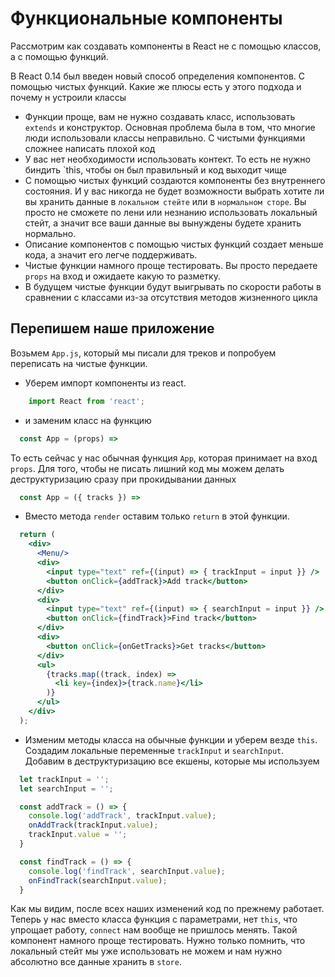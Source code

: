 # Функциональные компоненты

Рассмотрим как создавать компоненты в React не с помощью классов, а с помощью функций.

В React 0.14 был введен новый способ определения компонентов. С помощью чистых функций. Какие же плюсы есть у этого подхода и почему н устроили классы
- Функции проще, вам не нужно создавать класс, использовать `extends` и конструктор. Основная проблема была в том, что многие люди использовали классы неправильно. С чистыми функциями сложнее написать плохой код
- У вас нет необходимости использовать контект. То есть не нужно биндить `this, чтобы он был правильный и код выходит чище
- С помощью чистых функций создаются компоненты без внутреннего состояния. И у вас никогда не будет возможности выбрать хотите ли вы хранить данные в `локальном стейте` или в `нормальном сторе`. Вы просто не сможете по лени или незнанию использовать локальный стейт, а значит все ваши данные вы вынуждены будете хранить нормально.
- Описание компонентов с помощью чистых функций создает меньше кода, а значит его легче поддерживать.
- Чистые функции намного проще тестировать. Вы просто передаете `props` на вход и ожидаете какую то разметку.
- В будущем чистые функции будут выигрывать по скорости работы в сравнении с классами из-за отсутствия методов жизненного цикла

## Перепишем наше приложение

Возьмем `App.js`, который мы писали для треков и попробуем переписать на чистые функции.

- Уберем импорт компоненты из react.
```js
    import React from 'react';
```

- и заменим класс на функцию
```js
  const App = (props) =>
```
То есть сейчас у нас обычная функция `App`, которая принимает на вход `props`. Для того, чтобы не писать лишний код мы можем делать деструктуризацию сразу при прокидывании данных
```js
  const App = ({ tracks }) =>
```
- Вместо метода `render` оставим только `return` в этой функции.

```jsx
  return (
    <div>
      <Menu/>
      <div>
        <input type="text" ref={(input) => { trackInput = input }} />
        <button onClick={addTrack}>Add track</button>
      </div>
      <div>
        <input type="text" ref={(input) => { searchInput = input }} />
        <button onClick={findTrack}>Find track</button>
      </div>
      <div>
        <button onClick={onGetTracks}>Get tracks</button>
      </div>
      <ul>
        {tracks.map((track, index) =>
          <li key={index}>{track.name}</li>
        )}
      </ul>
    </div>
  );
```

- Изменим методы класса на обычные функции и уберем везде `this`. Создадим локальные переменные `trackInput` и `searchInput`. Добавим в деструктуризацию все екшены, которые мы используем

```js
  let trackInput = '';
  let searchInput = '';

  const addTrack = () => {
    console.log('addTrack', trackInput.value);
    onAddTrack(trackInput.value);
    trackInput.value = '';
  }

  const findTrack = () => {
    console.log('findTrack', searchInput.value);
    onFindTrack(searchInput.value);
  }
```

Как мы видим, после всех наших изменений код по прежнему работает. Теперь у нас вместо класса функция с параметрами, нет `this`, что упрощает работу, `connect` нам вообще не пришлось менять. Такой компонент намного проще тестировать. Нужно только помнить, что локальный стейт мы уже использовать не можем и нам нужно абсолютно все данные хранить в `store`.
